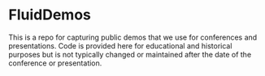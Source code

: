 # FluidDemos
This is a repo for capturing public demos that we use for conferences and presentations. Code is provided here for educational
and historical purposes but is not typically changed or maintained after the date of the conference or presentation.
